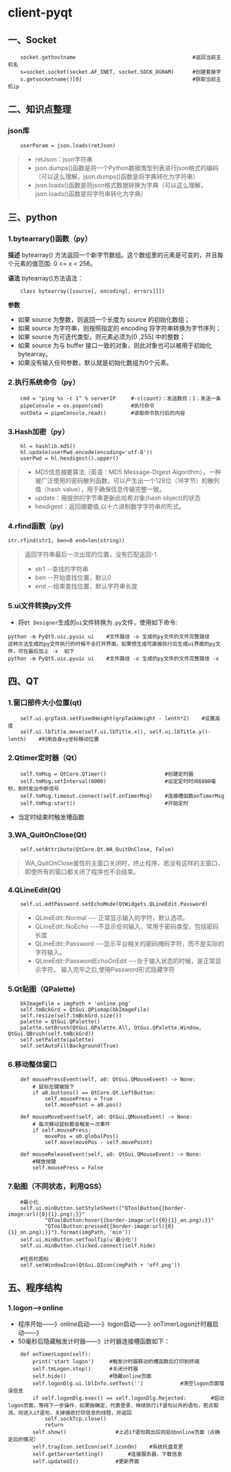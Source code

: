 # client-pyqt
## 一、Socket
```python3
    socket.gethostname                                      #返回当前主机名
    s=socket.socket(socket.AF_INET, socket.SOCK_DGRAM)      #创建套接字
    s.getsocketname()[0]                                    #获取当前主机ip
```

## 二、知识点整理


### json库
```python3
    userParam = json.loads(retJson)
```
>- retJson：json字符串
>- json.dumps()函数是将一个Python数据类型列表进行json格式的编码（可以这么理解，json.dumps()函数是将字典转化为字符串）
>- json.loads()函数是将json格式数据转换为字典（可以这么理解，json.loads()函数是将字符串转化为字典）


## 三、python
### 1.bytearrary()函数（py）
**描述**
bytearray() 方法返回一个新字节数组。这个数组里的元素是可变的，并且每个元素的值范围: 0 <= x < 256。

**语法**
bytearray()方法语法：
```python3
    class bytearray([source[, encoding[, errors]]])
```

**参数**
* 如果 source 为整数，则返回一个长度为 source 的初始化数组；
* 如果 source 为字符串，则按照指定的 encoding 将字符串转换为字节序列；
* 如果 source 为可迭代类型，则元素必须为[0 ,255] 中的整数；
* 如果 source 为与 buffer 接口一致的对象，则此对象也可以被用于初始化 bytearray。
* 如果没有输入任何参数，默认就是初始化数组为0个元素。

### 2.执行系统命令（py）
```python3
    cmd = "ping %s -c 1" % serverIP     #-c(count)：发送数目；1：发送一条
    pipeConsole = os.popen(cmd)         #执行命令
    outData = pipeConsole.read()        #读取命令执行后的内容
```

### 3.Hash加密（py）
```python3
    hl = hashlib.md5()
    hl.update(userPwd.encode(encoding='utf-8'))
    userPwd = hl.hexdigest().upper()
```
>* MD5信息摘要算法（英语：MD5 Message-Digest Algorithm），一种被广泛使用的密码散列函数，可以产生出一个128位（16字节）的散列值（hash value），用于确保信息传输完整一致。
>* update：用提供的字节串更新此哈希对象(hash object)的状态
>* hexdigest：返回摘要值,以十六进制数字字符串的形式。

### 4.rfind函数（py)
```python3
str.rfind(str1, ben=0 end=len(string))
```
>返回字符串最后一次出现的位置，没有匹配返回-1
>* str1 --查找的字符串
>* ben --开始查找位置，默认0
>* end --结束查找位置，默认字符串长度

### 5.ui文件转换py文件
+ 将```Qt Designer```生成的```ui```文件转换为```.py```文件，使用如下命令:
```shell
python -m PyQt5.uic.pyuic ui    #文件路径 -o 生成的py文件的文件完整路径         这种方法生成的py文件执行的时候不会打开界面，如果想生成可直接执行后生成ui界面的py文件，可在最后加上 -x  如下
python -m PyQt5.uic.pyuic ui    #文件路径 -o 生成的py文件的文件完整路径 -x
```


## 四、QT
### 1.窗口部件大小位置(qt)
```python3
    self.ui.grpTask.setFixedHeight(grpTaskHeight - lenth*2)    #设置高度
    self.ui.lbTitle.move(self.ui.lbTitle.x(), self.ui.lbTitle.y()-lenth)    #利用自身xy坐标移动位置
```

### 2.Qtimer定时器（Qt）
```python3
    self.tmMsg = QtCore.QTimer()                   #创建定时器
    self.tmMsg.setInterval(6000)                   #设定定时时间6000毫秒，到时发出中断信号
    self.tmMsg.timeout.connect(self.onTimerMsg)    #连接槽函数onTimerMsg
    self.tmMsg.start()                             #开始定时
```
- 当定时结束时触发槽函数

### 3.WA_QuitOnClose(Qt)
```python3
    self.setAttribute(QtCore.Qt.WA_QuitOnClose, False)
```
>WA_QuitOnClose属性的主窗口关闭时，终止程序，若没有这样的主窗口，即使所有的窗口都关闭了程序也不会结束。

### 4.QLineEdit(Qt)
```python3
    self.ui.edtPassword.setEchoMode(QtWidgets.QLineEdit.Password)
```
>- QLineEdit::Normal --- 正常显示输入的字符，默认选项。
>- QLineEdit::NoEcho  ---不显示任何输入，常用于密码类型，包括密码长度
>- QLineEdit::Password  ---显示平台相关的密码掩码字符，而不是实际的字符输入。
>- QLineEdit::PasswordEchoOnEdit ---处于输入状态的时候，是正常显示字符。 输入完毕之后,使用Password形式隐藏字符  

### 5.Qt贴图（QPalette)
```python3
    bkImageFile = imgPath + 'online.png'
    self.tmBckGrd = QtGui.QPixmap(bkImageFile)
    self.resize(self.tmBckGrd.size())
    palette = QtGui.QPalette()
    palette.setBrush(QtGui.QPalette.All, QtGui.QPalette.Window, QtGui.QBrush(self.tmBckGrd))
    self.setPalette(palette)
    self.setAutoFillBackground(True)
```

### 6.移动整体窗口
```python3
	def mousePressEvent(self, a0: QtGui.QMouseEvent) -> None:
		# 鼠标左键被按下
		if a0.buttons() == QtCore.Qt.LeftButton:
			self.mousePress = True
			self.movePoint = a0.pos()

	def mouseMoveEvent(self, a0: QtGui.QMouseEvent) -> None:
		# 每次移动鼠标都会触发一次事件
		if self.mousePress:
			movePos = a0.globalPos()
			self.move(movePos - self.movePoint)

	def mouseReleaseEvent(self, a0: QtGui.QMouseEvent) -> None:
		#释放按键
		self.mousePress = False
```

### 7.贴图（不同状态，利用QSS）
```python3
	#最小化
	self.ui.minButton.setStyleSheet(("QToolButton{{border-image:url({0}{1}.png);}}"
			"QToolButton:hover{{border-image:url({0}{1}_on.png);}}"
			"QToolButton:pressed{{border-image:url({0}{1}_on.png);}}").format(imgPath, 'min'))
	self.ui.minButton.setToolTip(u'最小化')
	self.ui.minButton.clicked.connect(self.hide)

    #任务栏图标
    self.setWindowIcon(QtGui.QIcon(imgPath + 'off.png'))
```


## 五、程序结构
### 1.logon—>online
* 程序开始——》online启动——》logon启动——》onTimerLogon计时器启动——》
* 50毫秒后隐藏触发计时器——》计时器连接槽函数如下：
```python3
    def onTimerLogon(self):
    	print('start logon')     #触发计时器联动的槽函数后打印到终端
    	self.tmLogon.stop()      #关闭计时器
    	self.hide()              #隐藏online页面
    	self.logonDlg.ui.lblInfo.setText('')            #清空logon页面错误信息
    	if self.logonDlg.exec() == self.logonDlg.Rejected:        #启动logon页面，等待下一步操作，如果按确定，代表登录，继续执行if语句以外的语句，若点取消，则进入if语句，关掉接收打印信息的线程，并返回
    		self.sockTcp.close()
    		return
    	self.show()                #上述if语句跳出后则启动online页面（点确定后的情况）
    	self.trayIcon.setIcon(self.iconOn)    #系统托盘变更
    	self.getServerSetting()        #连接服务器，下载信息
    	self.updateUI()            #更新界面
```